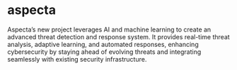 # aspecta
Aspecta’s new project leverages AI and machine learning to create an advanced threat detection and response system. It provides real-time threat analysis, adaptive learning, and automated responses, enhancing cybersecurity by staying ahead of evolving threats and integrating seamlessly with existing security infrastructure.
